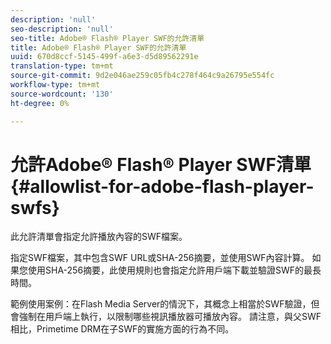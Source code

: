 ```yaml
---
description: 'null'
seo-description: 'null'
seo-title: Adobe® Flash® Player SWF的允許清單
title: Adobe® Flash® Player SWF的允許清單
uuid: 670d8ccf-5145-499f-a6e3-d5d89562291e
translation-type: tm+mt
source-git-commit: 9d2e046ae259c05fb4c278f464c9a26795e554fc
workflow-type: tm+mt
source-wordcount: '130'
ht-degree: 0%

---
```



# 允許Adobe® Flash® Player SWF清單{#allowlist-for-adobe-flash-player-swfs}

此允許清單會指定允許播放內容的SWF檔案。

指定SWF檔案，其中包含SWF URL或SHA-256摘要，並使用SWF內容計算。 如果您使用SHA-256摘要，此使用規則也會指定允許用戶端下載並驗證SWF的最長時間。

範例使用案例：在Flash Media Server的情況下，其概念上相當於SWF驗證，但會強制在用戶端上執行，以限制哪些視訊播放器可播放內容。 請注意，與父SWF相比，Primetime DRM在子SWF的實施方面的行為不同。
